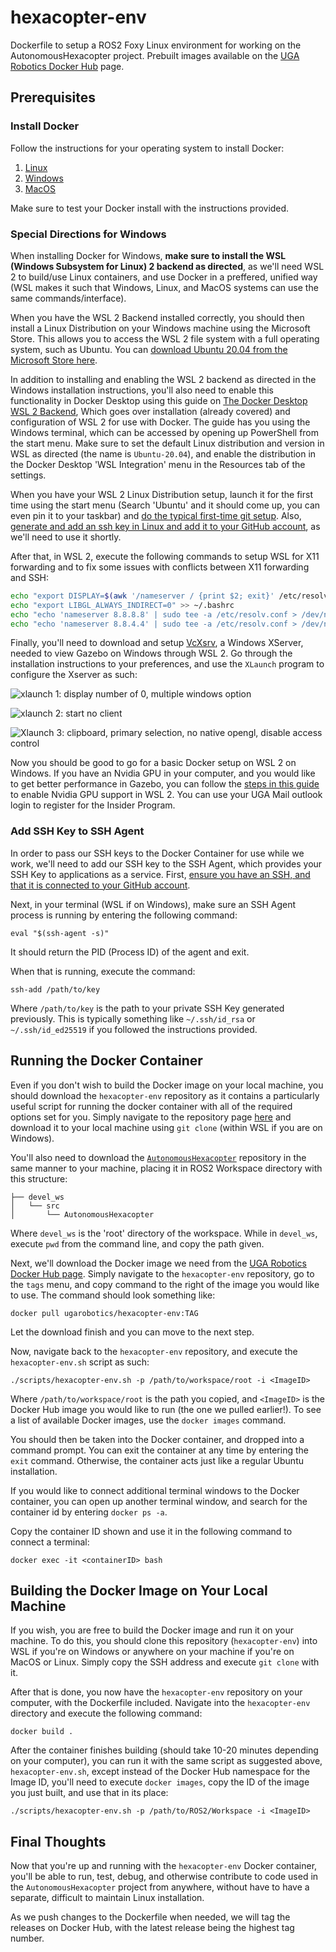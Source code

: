 # hexacopter-env

Dockerfile to setup a ROS2 Foxy Linux environment for working on the AutonomousHexacopter project. Prebuilt images available on the [UGA Robotics Docker Hub](https://hub.docker.com/orgs/ugarobotics) page.

## Prerequisites

### Install Docker

Follow the instructions for your operating system to install Docker:

1. [Linux](https://docs.docker.com/engine/install/)
2. [Windows](https://docs.docker.com/docker-for-windows/install/)
3. [MacOS](https://docs.docker.com/docker-for-mac/install/)

Make sure to test your Docker install with the instructions provided.

### Special Directions for Windows

When installing Docker for Windows, **make sure to install the WSL (Windows Subsystem for Linux) 2 backend as directed**, as we'll need WSL 2 to build/use Linux containers, and use Docker in a preffered, unified way (WSL makes it such that Windows, Linux, and MacOS systems can use the same commands/interface). 

When you have the WSL 2 Backend installed correctly, you should then install a Linux Distribution on your Windows machine using the Microsoft Store. This allows you to access the WSL 2 file system with a full operating system, such as Ubuntu. You can [download Ubuntu 20.04 from the Microsoft Store here](https://www.microsoft.com/en-us/p/ubuntu-2004-lts/9n6svws3rx71?activetab=pivot:overviewtab).

In addition to installing and enabling the WSL 2 backend as directed in the Windows installation instructions, you'll also need to enable this functionality in Docker Desktop using this guide on [The Docker Desktop WSL 2 Backend](https://docs.docker.com/docker-for-windows/wsl/#download), Which goes over installation (already covered) and configuration of WSL 2 for use with Docker. The guide has you using the Windows terminal, which can be accessed by opening up PowerShell from the start menu. Make sure to set the default Linux distribution and version in WSL as directed (the name is `Ubuntu-20.04`), and enable the distribution in the Docker Desktop 'WSL Integration' menu in the Resources tab of the settings.

When you have your WSL 2 Linux Distribution setup, launch it for the first time using the start menu (Search 'Ubuntu' and it should come up, you can even pin it to your taskbar) and [do the typical first-time git setup](https://git-scm.com/book/en/v2/Getting-Started-First-Time-Git-Setup). Also, [generate and add an ssh key in Linux and add it to your GitHub account](https://docs.github.com/en/github/authenticating-to-github/generating-a-new-ssh-key-and-adding-it-to-the-ssh-agent), as we'll need to use it shortly.

After that, in WSL 2, execute the following commands to setup WSL for X11 forwarding and to fix some issues with conflicts between X11 forwarding and SSH:
```bash
echo "export DISPLAY=$(awk '/nameserver / {print $2; exit}' /etc/resolv.conf 2>/dev/null):0" >> ~/.bashrc
echo "export LIBGL_ALWAYS_INDIRECT=0" >> ~/.bashrc
echo "echo 'nameserver 8.8.8.8' | sudo tee -a /etc/resolv.conf > /dev/null" >> ~/.bashrc
echo "echo 'nameserver 8.8.4.4' | sudo tee -a /etc/resolv.conf > /dev/null" >> ~/.bashrc
```

Finally, you'll need to download and setup [VcXsrv](https://sourceforge.net/projects/vcxsrv/), a Windows XServer, needed to view Gazebo on Windows through WSL 2. Go through the installation instructions to your preferences, and use the `XLaunch` program to configure the Xserver as such:

![xlaunch 1: display number of 0, multiple windows option](resources/xlaunch1.PNG)

![xlaunch 2: start no client](resources/xlaunch2.PNG)

![Xlaunch 3: clipboard, primary selection, no native opengl, disable access control](resources/xlaunch3.PNG)

Now you should be good to go for a basic Docker setup on WSL 2 on Windows. If you have an Nvidia GPU in your computer, and you would like to get better performance in Gazebo, you can follow the [steps in this guide](https://docs.microsoft.com/en-us/windows/win32/direct3d12/gpu-cuda-in-wsl) to enable Nvidia GPU support in WSL 2. You can use your UGA Mail outlook login to register for the Insider Program.
 
### Add SSH Key to SSH Agent

In order to pass our SSH keys to the Docker Container for use while we work, we'll need to add our SSH key to the SSH Agent, which provides your SSH Key to applications as a service. First, [ensure you have an SSH, and that it is connected to your GitHub account](https://docs.github.com/en/github/authenticating-to-github/generating-a-new-ssh-key-and-adding-it-to-the-ssh-agent). 

Next, in your terminal (WSL if on Windows), make sure an SSH Agent process is running by entering the following command:
```
eval "$(ssh-agent -s)"
```

It should return the PID (Process ID) of the agent and exit.

When that is running, execute the command:
```
ssh-add /path/to/key
```

Where `/path/to/key` is the path to your private SSH Key generated previously. This is typically something like `~/.ssh/id_rsa` or `~/.ssh/id_ed25519` if you followed the instructions provided.

## Running the Docker Container

Even if you don't wish to build the Docker image on your local machine, you should download the `hexacopter-env` repository as it contains a particularly useful script for running the docker container with all of the required options set for you. Simply navigate to the repository page [here](https://github.com/uga-robotics/hexacopter-env) and download it to your local machine using `git clone` (within WSL if you are on Windows).

You'll also need to download the [`AutonomousHexacopter`](git@github.com:uga-robotics/AutonomousHexacopter.git) repository in the same manner to your machine, placing it in ROS2 Workspace directory with this structure:
```
├── devel_ws
│   └── src
│       └── AutonomousHexacopter
```
Where `devel_ws` is the 'root' directory of the workspace. While in `devel_ws`, execute `pwd` from the command line, and copy the path given.

Next, we'll download the Docker image we need from the [UGA Robotics Docker Hub page](https://hub.docker.com/orgs/ugarobotics). Simply navigate to the `hexacopter-env` repository, go to the `tags` menu, and copy command to the right of the image you would like to use. The command should look something like:
```
docker pull ugarobotics/hexacopter-env:TAG
```

Let the download finish and you can move to the next step.

Now, navigate back to the `hexacopter-env` repository, and execute the `hexacopter-env.sh` script as such:
```
./scripts/hexacopter-env.sh -p /path/to/workspace/root -i <ImageID>
```

Where `/path/to/workspace/root` is the path you copied, and `<ImageID>` is the Docker Hub image you would like to run (the one we pulled earlier!). To see a list of available Docker images, use the `docker images`
command.

You should then be taken into the Docker container, and dropped into a command prompt. You can exit the container at any time by entering the `exit` command. Otherwise, the container acts just like a regular Ubuntu installation.

If you would like to connect additional terminal windows to the Docker container, you can open up another terminal window, and search for the container id by entering `docker ps -a`.

Copy the container ID shown and use it in the following command to connect a terminal:
```
docker exec -it <containerID> bash
```

## Building the Docker Image on Your Local Machine

If you wish, you are free to build the Docker image and run it on your machine. To do this, you should clone this repository (`hexacopter-env`) into WSL if you're on Windows or anywhere on your machine if you're on MacOS or Linux. Simply copy the SSH address and execute `git clone` with it.

After that is done, you now have the `hexacopter-env` repository on your computer, with the Dockerfile included. Navigate into the `hexacopter-env` directory and execute the following command:
```
docker build .
```

After the container finishes building (should take 10-20 minutes depending on your computer), you can run it with the same script as suggested above, `hexacopter-env.sh`, except instead of the Docker Hub namespace for the Image ID, you'll need to execute `docker images`, copy the ID of the image you just built, and use that in its place:
```
./scripts/hexacopter-env.sh -p /path/to/ROS2/Workspace -i <ImageID>
```

## Final Thoughts

Now that you're up and running with the `hexacopter-env` Docker container, you'll be able to run, test, debug, and otherwise contribute to code used in the `AutonomousHexacopter` project from anywhere, without have to have a separate, difficult to maintain Linux installation.

As we push changes to the Dockerfile when needed, we will tag the releases on Docker Hub, with the latest release being the highest tag number.
